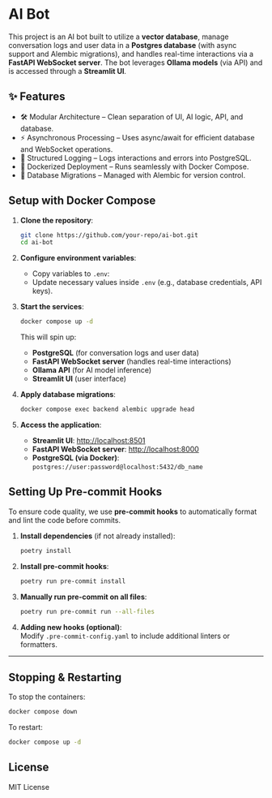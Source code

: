 # AI Bot

This project is an AI bot built to utilize a **vector database**, manage conversation logs and user data in a **Postgres database** (with async support and Alembic migrations), and handles real-time interactions via a **FastAPI WebSocket server**. The bot leverages **Ollama models** (via API) and is accessed through a **Streamlit UI**.

## ✨ Features
- 🛠 Modular Architecture – Clean separation of UI, AI logic, API, and database.
- ⚡ Asynchronous Processing – Uses async/await for efficient database and WebSocket operations.
- 📜 Structured Logging – Logs interactions and errors into PostgreSQL.
- 🐳 Dockerized Deployment – Runs seamlessly with Docker Compose.
- 📅 Database Migrations – Managed with Alembic for version control.

## Setup with Docker Compose

1. **Clone the repository**:
   ```sh
   git clone https://github.com/your-repo/ai-bot.git
   cd ai-bot
   ```

2. **Configure environment variables**:
   - Copy variables to `.env`:
   - Update necessary values inside `.env` (e.g., database credentials, API keys).

3. **Start the services**:
   ```sh
   docker compose up -d
   ```
   This will spin up:
   - **PostgreSQL** (for conversation logs and user data)
   - **FastAPI WebSocket server** (handles real-time interactions)
   - **Ollama API** (for AI model inference)
   - **Streamlit UI** (user interface)

4. **Apply database migrations**:
   ```sh
   docker compose exec backend alembic upgrade head
   ```

5. **Access the application**:
   - **Streamlit UI**: [http://localhost:8501](http://localhost:8501)
   - **FastAPI WebSocket server**: [http://localhost:8000](http://localhost:8000)
   - **PostgreSQL (via Docker)**: `postgres://user:password@localhost:5432/db_name`

## Setting Up Pre-commit Hooks

To ensure code quality, we use **pre-commit hooks** to automatically format and lint the code before commits.

1. **Install dependencies** (if not already installed):
   ```sh
   poetry install
   ```

2. **Install pre-commit hooks**:
   ```sh
   poetry run pre-commit install
   ```

3. **Manually run pre-commit on all files**:
   ```sh
   poetry run pre-commit run --all-files
   ```

4. **Adding new hooks (optional)**:  
   Modify `.pre-commit-config.yaml` to include additional linters or formatters.

---

## Stopping & Restarting

To stop the containers:

```sh
docker compose down
```

To restart:

```sh
docker compose up -d
```

## License

MIT License